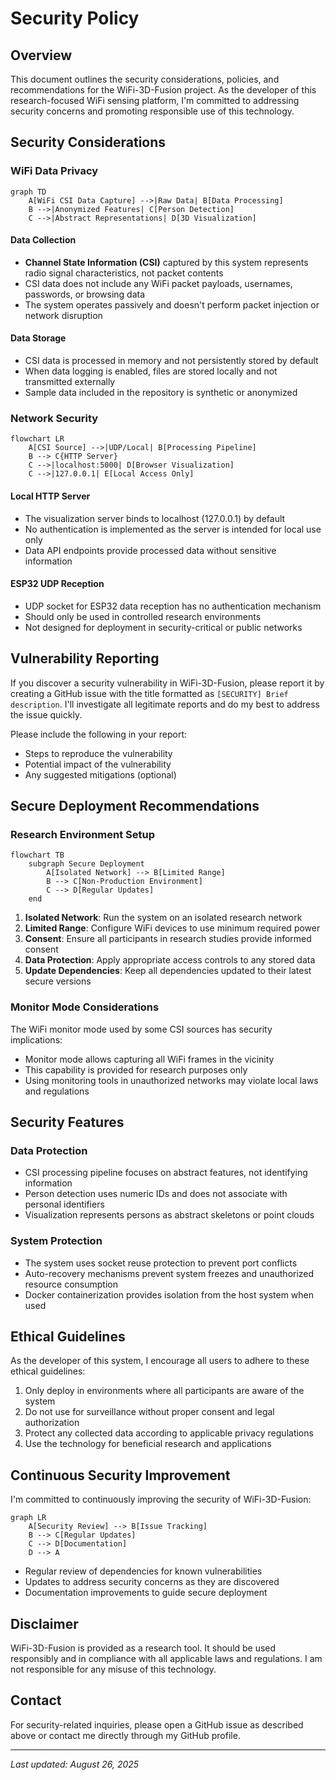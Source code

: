 # Security Policy

## Overview

This document outlines the security considerations, policies, and recommendations for the WiFi-3D-Fusion project. As the developer of this research-focused WiFi sensing platform, I'm committed to addressing security concerns and promoting responsible use of this technology.

## Security Considerations

### WiFi Data Privacy

```mermaid
graph TD
    A[WiFi CSI Data Capture] -->|Raw Data| B[Data Processing]
    B -->|Anonymized Features| C[Person Detection]
    C -->|Abstract Representations| D[3D Visualization]
```

#### Data Collection
- **Channel State Information (CSI)** captured by this system represents radio signal characteristics, not packet contents
- CSI data does not include any WiFi packet payloads, usernames, passwords, or browsing data
- The system operates passively and doesn't perform packet injection or network disruption

#### Data Storage
- CSI data is processed in memory and not persistently stored by default
- When data logging is enabled, files are stored locally and not transmitted externally
- Sample data included in the repository is synthetic or anonymized

### Network Security

```mermaid
flowchart LR
    A[CSI Source] -->|UDP/Local| B[Processing Pipeline]
    B --> C{HTTP Server}
    C -->|localhost:5000| D[Browser Visualization]
    C -->|127.0.0.1| E[Local Access Only]
```

#### Local HTTP Server
- The visualization server binds to localhost (127.0.0.1) by default
- No authentication is implemented as the server is intended for local use only
- Data API endpoints provide processed data without sensitive information

#### ESP32 UDP Reception
- UDP socket for ESP32 data reception has no authentication mechanism
- Should only be used in controlled research environments
- Not designed for deployment in security-critical or public networks

## Vulnerability Reporting

If you discover a security vulnerability in WiFi-3D-Fusion, please report it by creating a GitHub issue with the title formatted as `[SECURITY] Brief description`. I'll investigate all legitimate reports and do my best to address the issue quickly.

Please include the following in your report:
- Steps to reproduce the vulnerability
- Potential impact of the vulnerability
- Any suggested mitigations (optional)

## Secure Deployment Recommendations

### Research Environment Setup

```mermaid
flowchart TB
    subgraph Secure Deployment
        A[Isolated Network] --> B[Limited Range]
        B --> C[Non-Production Environment]
        C --> D[Regular Updates]
    end
```

1. **Isolated Network**: Run the system on an isolated research network
2. **Limited Range**: Configure WiFi devices to use minimum required power
3. **Consent**: Ensure all participants in research studies provide informed consent
4. **Data Protection**: Apply appropriate access controls to any stored data
5. **Update Dependencies**: Keep all dependencies updated to their latest secure versions

### Monitor Mode Considerations

The WiFi monitor mode used by some CSI sources has security implications:
- Monitor mode allows capturing all WiFi frames in the vicinity
- This capability is provided for research purposes only
- Using monitoring tools in unauthorized networks may violate local laws and regulations

## Security Features

### Data Protection

- CSI processing pipeline focuses on abstract features, not identifying information
- Person detection uses numeric IDs and does not associate with personal identifiers
- Visualization represents persons as abstract skeletons or point clouds

### System Protection

- The system uses socket reuse protection to prevent port conflicts
- Auto-recovery mechanisms prevent system freezes and unauthorized resource consumption
- Docker containerization provides isolation from the host system when used

## Ethical Guidelines

As the developer of this system, I encourage all users to adhere to these ethical guidelines:

1. Only deploy in environments where all participants are aware of the system
2. Do not use for surveillance without proper consent and legal authorization
3. Protect any collected data according to applicable privacy regulations
4. Use the technology for beneficial research and applications

## Continuous Security Improvement

I'm committed to continuously improving the security of WiFi-3D-Fusion:

```mermaid
graph LR
    A[Security Review] --> B[Issue Tracking]
    B --> C[Regular Updates]
    C --> D[Documentation]
    D --> A
```

- Regular review of dependencies for known vulnerabilities
- Updates to address security concerns as they are discovered
- Documentation improvements to guide secure deployment

## Disclaimer

WiFi-3D-Fusion is provided as a research tool. It should be used responsibly and in compliance with all applicable laws and regulations. I am not responsible for any misuse of this technology.

## Contact

For security-related inquiries, please open a GitHub issue as described above or contact me directly through my GitHub profile.

---

*Last updated: August 26, 2025*
